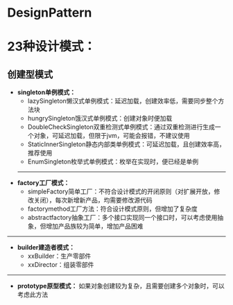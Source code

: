 # DesignPattern
# 23种设计模式： #
## 创建型模式 ##

   - **singleton单例模式：**
      - lazySingleton懒汉式单例模式：延迟加载，创建效率低，需要同步整个方法块
      - hungrySingleton饿汉式单例模式：创建对象时便加载
      - DoubleCheckSingleton双重检测式单例模式：通过双重检测进行生成一个对象，可延迟加载，但限于jvm，可能会报错，不建议使用
      - StaticInnerSingleton静态内部类单例模式：可延迟加载，且创建效率高，推荐使用
      - EnumSingleton枚举式单例模式：枚举在实现时，便已经是单例
     ---
   - **factory工厂模式：**
      - simpleFactory简单工厂：不符合设计模式的开闭原则（对扩展开放，修改关闭），每次新增新产品，均需要修改源代码
      - factorymethod工厂方法：符合设计模式原则，但增加了复杂度
      - abstractfactory抽象工厂：多个接口实现同一个接口时，可以考虑使用抽象，但增加产品族较为简单，增加产品困难
   ---
   - **builder建造者模式：**
      - xxBuilder：生产零部件
      - xxDirector：组装零部件
   ---
   - **prototype原型模式：**
   如果对象创建较为复杂，且需要创建多个对象时，可以考虑此方法
